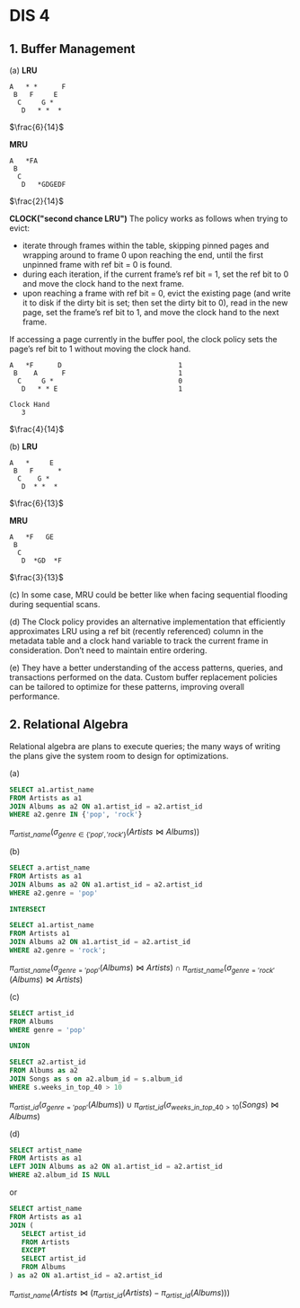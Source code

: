 # DIS 4

## 1. Buffer Management

(a)
**LRU**
```
A   * *      F
 B   F     E
  C     G *
   D   * *  *
```
$\frac{6}{14}$

**MRU**
```
A   *FA
 B
  C
   D   *GDGEDF
```
$\frac{2}{14}$

**CLOCK("second chance LRU")**
The policy works as follows when trying to evict:

* iterate through frames within the table, skipping pinned pages and wrapping around to frame 0 upon reaching the end, until the first unpinned frame with ref bit = 0 is found.
* during each iteration, if the current frame’s ref bit = 1, set the ref bit to 0 and move the clock hand to the next frame.
* upon reaching a frame with ref bit = 0, evict the existing page (and write it to disk if the dirty bit is set; then set the dirty bit to 0), read in the new page, set the frame’s ref bit to 1, and move the clock hand to the next frame.


If accessing a page currently in the buffer pool, the clock policy sets the page’s ref bit to 1 without moving the clock hand.
```
A   *F      D                             1
 B    A      F                            1
  C     G *                               0
   D   * * E                              1

Clock Hand
   3
```
$\frac{4}{14}$

(b)
**LRU**
```
A   *     E
 B   F      *
  C    G *
   D  * *  *
```
$\frac{6}{13}$

**MRU**
```
A   *F   GE
 B   
  C    
   D  *GD  *F
```
$\frac{3}{13}$

(c)
In some case, MRU could be better like when facing sequential flooding during sequential scans.

(d)
The Clock policy provides an alternative implementation that efficiently approximates LRU using a ref bit (recently referenced) column in the metadata table and a clock hand variable to track the current frame in consideration.
Don’t need to maintain entire ordering.

(e)
They have a better understanding of the access patterns, queries, and transactions performed on the data. Custom buffer replacement policies can be tailored to optimize for these patterns, improving overall performance.

## 2. Relational Algebra

Relational algebra are plans to execute queries; the many ways of writing the plans give the system room to design for optimizations.

(a)
```sql
SELECT a1.artist_name
FROM Artists as a1
JOIN Albums as a2 ON a1.artist_id = a2.artist_id
WHERE a2.genre IN {'pop', 'rock'}
```

$\pi_{artist\_name}(\sigma_{genre \in \{'pop', 'rock' \}} (Artists \bowtie Albums))$

(b)
```sql
SELECT a.artist_name
FROM Artists as a1
JOIN Albums as a2 ON a1.artist_id = a2.artist_id
WHERE a2.genre = 'pop'

INTERSECT

SELECT a1.artist_name
FROM Artists a1
JOIN Albums a2 ON a1.artist_id = a2.artist_id
WHERE a2.genre = 'rock';
```

$\pi_{artist\_name}(\sigma_{genre = 'pop'}(Albums) \bowtie Artists) \cap \pi_{artist\_name}(\sigma_{genre = 'rock'}(Albums) \bowtie Artists)$

(c)
```sql
SELECT artist_id
FROM Albums 
WHERE genre = 'pop'

UNION

SELECT a2.artist_id
FROM Albums as a2 
JOIN Songs as s on a2.album_id = s.album_id
WHERE s.weeks_in_top_40 > 10
```

$\pi_{artist\_id}(\sigma_{genre = 'pop'}(Albums)) \cup \pi_{artist\_id}(\sigma_{weeks\_in\_top\_40 > 10}(Songs) \bowtie Albums)$

(d)
```sql
SELECT artist_name
FROM Artists as a1
LEFT JOIN Albums as a2 ON a1.artist_id = a2.artist_id
WHERE a2.album_id IS NULL
```

or

```sql
SELECT artist_name
FROM Artists as a1
JOIN (
   SELECT artist_id
   FROM Artists
   EXCEPT
   SELECT artist_id
   FROM Albums
) as a2 ON a1.artist_id = a2.artist_id
```

$\pi_{artist\_name}(Artists \bowtie (\pi_{artist\_id} (Artists) - \pi_{artist\_id} (Albums)))$
